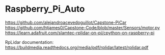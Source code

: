 # Raspberry_Pi_Auto
https://github.com/alejandroacevedoguillot/Capstone-PiCar
https://github.com/htjames0/Capstone-Code/blob/master/Sensors/motor.py
https://learn.adafruit.com/slamtec-rplidar-on-pi/cpython-on-raspberry-pi

RpLidar documentation: https://buildmedia.readthedocs.org/media/pdf/rplidar/latest/rplidar.pdf
